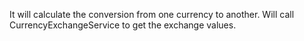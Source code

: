 It will calculate the conversion from one currency to another. Will call CurrencyExchangeService to get the exchange values.